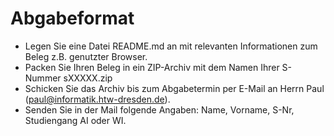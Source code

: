 # Abgabeformat
* Legen Sie eine Datei README.md an mit relevanten Informationen zum Beleg z.B. genutzter Browser.
* Packen Sie Ihren Beleg in ein ZIP-Archiv mit dem Namen Ihrer S-Nummer sXXXXX.zip
* Schicken Sie das Archiv bis zum Abgabetermin per E-Mail an Herrn Paul (paul@informatik.htw-dresden.de).
* Senden Sie in der Mail folgende Angaben: Name, Vorname, S-Nr, Studiengang AI oder WI.
